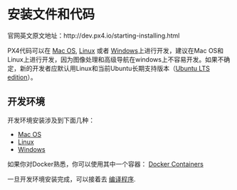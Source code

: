 # 安装文件和代码

官网英文原文地址：http:\/\/dev.px4.io\/starting-installing.html

PX4代码可以在 [Mac OS](../1_Getting-Started/macos.md), [Linux](../1_Getting-Started/linux.md) 或者 [Windows](../1_Getting-Started/windows.md)上进行开发，建议在Mac OS和Linux上进行开发，因为图像处理和高级导航在windows上不容易开发。如果不确定，新的开发者应默认用Linux和当前Ubuntu长期支持版本（[Ubuntu LTS edition](https://wiki.ubuntu.com/LTS)）。

## 开发环境

开发环境安装涉及到下面几种：

* [Mac OS](../1_Getting-Started/macos.md)
* [Linux](../1_Getting-Started/linux.md)
* [Windows](1_Getting-Started/windows.md)

如果你对Docker熟悉，你可以使用其中一个容器： [Docker Containers](../12_Debugging-and-Advanced-Topics/advanced-docker.md)

一旦开发环境安装完成，可以接着去 [编译程序](../1_Getting-Started/building_the_code.md).

